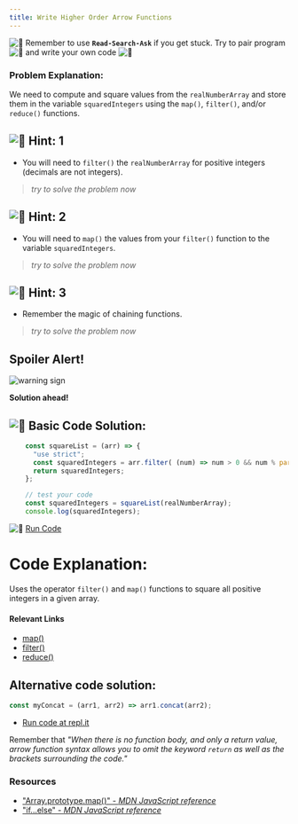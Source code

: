 ```yaml
---
title: Write Higher Order Arrow Functions
---
```

![:triangular_flag_on_post:](https://forum.freecodecamp.com/images/emoji/emoji_one/triangular_flag_on_post.png?v=3 ":triangular_flag_on_post:") Remember to use <a>**`Read-Search-Ask`**</a> if you get stuck. Try to pair program ![:busts_in_silhouette:](https://forum.freecodecamp.com/images/emoji/emoji_one/busts_in_silhouette.png?v=3 ":busts_in_silhouette:") and write your own code ![:pencil:](https://forum.freecodecamp.com/images/emoji/emoji_one/pencil.png?v=3 ":pencil:")

### Problem Explanation:

We need to compute and square values from the `realNumberArray` and store them in the variable `squaredIntegers` using the `map()`, `filter()`, and/or `reduce()` functions.

## ![:speech_balloon:](https://forum.freecodecamp.com/images/emoji/emoji_one/speech_balloon.png?v=3 ":speech_balloon:") Hint: 1

*   You will need to `filter()` the `realNumberArray` for positive integers (decimals are not integers).

> _try to solve the problem now_

## ![:speech_balloon:](https://forum.freecodecamp.com/images/emoji/emoji_one/speech_balloon.png?v=3 ":speech_balloon:") Hint: 2

*   You will need to `map()` the values from your `filter()` function to the variable `squaredIntegers`.

> _try to solve the problem now_

## ![:speech_balloon:](https://forum.freecodecamp.com/images/emoji/emoji_one/speech_balloon.png?v=3 ":speech_balloon:") Hint: 3

*   Remember the magic of chaining functions.

> _try to solve the problem now_

## Spoiler Alert!

![warning sign](//discourse-user-assets.s3.amazonaws.com/original/2X/2/2d6c412a50797771301e7ceabd554cef4edcd74d.gif)

**Solution ahead!**

## ![:beginner:](https://forum.freecodecamp.com/images/emoji/emoji_one/beginner.png?v=3 ":beginner:") Basic Code Solution:
```javascript
    const squareList = (arr) => {
      "use strict";
      const squaredIntegers = arr.filter( (num) => num > 0 && num % parseInt(num) === 0 ).map( (num) => Math.pow(num, 2) );
      return squaredIntegers;
    };

    // test your code
    const squaredIntegers = squareList(realNumberArray);
    console.log(squaredIntegers);
```
![:rocket:](https://forum.freecodecamp.com/images/emoji/emoji_one/rocket.png?v=3 ":rocket:") <a href='https://codepen.io/dylantyates/pen/WyWoYJ' target='_blank' rel='nofollow'>Run Code</a>

# Code Explanation:

Uses the operator `filter()` and `map()` functions to square all positive integers in a given array.

#### Relevant Links

*   <a href='https://developer.mozilla.org/en-US/docs/Web/JavaScript/Reference/Global_Objects/Array/map' target='_blank' rel='nofollow'>map()</a>
*   <a href='https://developer.mozilla.org/en-US/docs/Web/JavaScript/Reference/Global_Objects/Array/filter' target='_blank' rel='nofollow'>filter()</a>
*   <a href='https://developer.mozilla.org/en-US/docs/Web/JavaScript/Reference/Global_Objects/Array/Reduce' target='_blank' rel='nofollow'>reduce()</a>


## Alternative code solution:
```javascript
const myConcat = (arr1, arr2) => arr1.concat(arr2);
```
- [Run code at repl.it](https://repl.it/@AdrianSkar/ES6-Write-arrow-functions-with-params)

Remember that _"When there is no function body, and only a return value, arrow function syntax allows you to omit the keyword `return` as well as the brackets surrounding the code."_


### Resources

- ["Array.prototype.map()" - *MDN JavaScript reference*](https://developer.mozilla.org/en-US/docs/Web/JavaScript/Reference/Statements/if...else)
- ["if...else" - *MDN JavaScript reference*](https://developer.mozilla.org/en-US/docs/Web/JavaScript/Reference/Statements/if...else)

<!--stackedit_data:
eyJoaXN0b3J5IjpbLTE0MjA0ODkxOCwxNjE1OTUyMTAxLDIxMT
cxNzc5MDgsLTEyMDMxNTEyOTksLTk0ODc3NDU4MCwtODE5NTk4
MDg1LDIyOTczNDY3MCwtMTEyMzE5MTg2LDE5NzM0NzgxNTcsLT
E4NTQ4NTkyNTMsNTE0NjMxNDA5LC0xNzQ4Njc5OTIzLDEwMTkz
ODI5MjUsLTk4OTgxOTY0NywtMTUzMTEwODMyOSwtMTExODk3OT
g1MiwxNDY2NzAxNTc0LDEyMjE1ODk2NiwxMjcyMDQxMDI0LDEz
MDY5MTgzNDVdfQ==
-->
